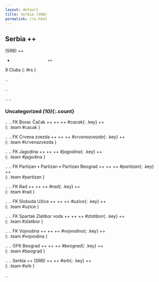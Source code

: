 ```yaml
---
layout: default
title: Serbia (SRB)
permalink: /rs.html
---
```



## Serbia   ++
(SRB)  ++
-                     ++
9 Clubs
{: #rs }


.. 




.. 




.. 
.. 


### Uncategorized _(10)_{:.count}


..
..
FK Borac Čačak  ++
 ++
 ++
_#cacak_{: .key} ++
<br>
{: .team #cacak }

..
..
FK Crvena zvezda  ++
 ++
 ++
_#crvenazvezda_{: .key} ++
<br>
{: .team #crvenazvezda }

..
..
FK Jagodina  ++
 ++
 ++
_#jagodina_{: .key} ++
<br>
{: .team #jagodina }

..
..
FK Partizan • Partizan • Partizan Beograd  ++
 ++
 ++
_#partizan_{: .key} ++
<br>
{: .team #partizan }

..
..
FK Rad  ++
 ++
 ++
_#rad_{: .key} ++
<br>
{: .team #rad }

..
..
FK Sloboda Užice  ++
 ++
 ++
_#uzice_{: .key} ++
<br>
{: .team #uzice }

..
..
FK Spartak Zlatibor voda  ++
 ++
 ++
_#zlatibor_{: .key} ++
<br>
{: .team #zlatibor }

..
..
FK Vojvodina  ++
 ++
 ++
_#vojvodina_{: .key} ++
<br>
{: .team #vojvodina }

..
..
OFK Beograd  ++
 ++
 ++
_#beograd_{: .key} ++
<br>
{: .team #beograd }

..
..
Serbia  ++
 (SRB) ++
 ++
_#srb_{: .key} ++
<br>
{: .team #srb }




.. 
 
